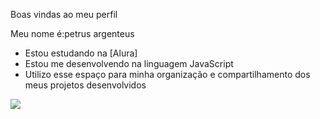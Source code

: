  Boas vindas ao meu perfil

Meu nome é:petrus argenteus

- Estou estudando na [Alura]
- Estou me desenvolvendo na linguagem JavaScript
- Utilizo esse espaço para minha organização e compartilhamento dos meus projetos desenvolvidos


![](https://media1.tenor.com/m/daxNnlh9q3AAAAAC/king-king-baldwin.gif)

